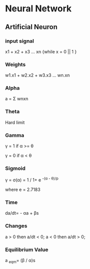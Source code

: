 # Neural Network

## Artificial Neuron

### input signal
x1 + x2 + x3 ... xn {while x = 0 || 1 }

### Weights
w1.x1 + w2.x2 + w3.x3 ... wn.xn

### Alpha
a = &Sigma; wnxn

### Theta 
Hard limit

### Gamma
&gamma; = 1 if &alpha; >= &theta;

&gamma; = 0 if &alpha; < &theta;

### Sigmoid
&gamma; = &sigma;(&alpha;) = 1 / 1+ e <sup>-(&alpha; - &theta;)/p</sup>

where e = 2.7183

### Time
da/dt= - &alpha;a + &beta;s

### Changes
a > 0 then a/dt < 0;
a < 0 then a/dt > 0;

### Equilibrium Value
a <sub>eqm</sub>= (&beta; / &alpha;)s


